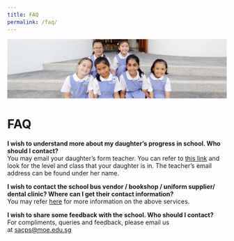 ```yaml
---
title: FAQ
permalink: /faq/
---
```

![](/images/banner-contactus.jpg)

FAQ
===

<b>I wish to understand more about my daughter’s progress in school. Who should I contact?</b>  
You may email your daughter’s form teacher. You can refer to [this link](/our-school/Teaching-Staff/Teaching-Staff/) and look for the level and class that your daughter is in. The teacher’s email address can be found under her name.

<b>I wish to contact the school bus vendor / bookshop / uniform supplier/ dental clinic? Where can I get their contact information?</b>  
You may refer [here](https://stanthonyscanossianpri.moe.edu.sg/school-services/) for more information on the above services.

<b>I wish to share some feedback with the school. Who should I contact?</b>  
For compliments, queries and feedback, please email us at [sacps@moe.edu.sg](mailto:sacps@moe.edu.sg)